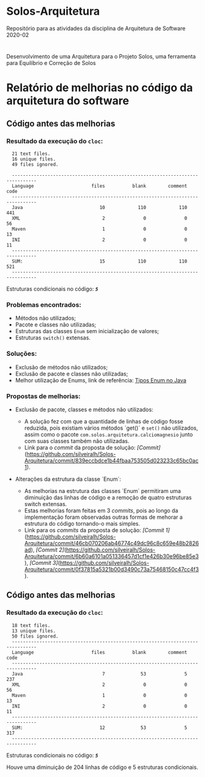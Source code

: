 ﻿# Solos-Arquitetura
Repositório para as atividades da disciplina de Arquitetura de Software 2020-02
#
Desenvolvimento de uma Arquitetura para o Projeto Solos, uma ferramenta para Equilíbrio e Correção de Solos

# Relatório de melhorias no código da arquitetura do software

## Código antes das melhorias

### Resultado da execução do `cloc`:

      21 text files.
      16 unique files.
      49 files ignored.

      -------------------------------------------------------------------------------
      Language                     files          blank        comment           code
      -------------------------------------------------------------------------------
      Java                            10            110            110            441
      XML                              2              0              0             56
      Maven                            1              0              0             13
      INI                              2              0              0             11
      -------------------------------------------------------------------------------
      SUM:                            15            110            110            521
      -------------------------------------------------------------------------------

Estruturas condicionais no código: ***`5`***

### Problemas encontrados:

- Métodos não utilizados;
- Pacote e classes não utilizadas;
- Estruturas das classes `Enum` sem inicialização de valores;
- Estruturas `switch()` extensas.

### Soluções:

- Exclusão de métodos não utilizados;
- Exclusão de pacote e classes não utilizadas;
- Melhor utilização de Enums, link de referência: [Tipos Enum no Java](https://www.devmedia.com.br/tipos-enum-no-java/25729)


### Propostas de melhorias:

- Exclusão de pacote, classes e métodos não utilizados:
  - A solução fez com que a quantidade de linhas de código fosse reduzida, pois existiam vários métodos ´get()´ e `set()` não utilizados, assim como o pacote `com.solos.arquitetura.calciomagnesio` junto com suas classes também não utilizadas.
  - Link para o *commit* da proposta de solução: *[Commit]*(https://github.com/silveiralh/Solos-Arquitetura/commit/839eccbdce1b44fbaa753505d023233c65bc0ac1).

- Alterações da estrutura da classe ´Enum´:
  - As melhorias na estrutura das classes ´Enum´ permitiram uma diminuição das linhas de código e a remoção de quatro estruturas switch extensas.
  - Estas melhorias foram feitas em 3 *commits*, pois ao longo da implementação foram observadas outras formas de mehorar a estrutura do código tornando-o mais simples.
  - Link para os *commits* da proposta de solução: *[Commit 1]*(https://github.com/silveiralh/Solos-Arquitetura/commit/46cb070206ab46774c49dc96c8c659e48b2826ad), *[Commit 2]*(https://github.com/silveiralh/Solos-Arquitetura/commit/6b60a6101a051336457d1cf1e426b30e96be85e3), *[Commit 3]*(https://github.com/silveiralh/Solos-Arquitetura/commit/0f37815a5321b00d3490c73a75468150c47cc4f3).

## Código antes das melhorias

### Resultado da execução do `cloc`:

      18 text files.
      13 unique files.
      50 files ignored.
      -------------------------------------------------------------------------------
      Language                     files          blank        comment           code
      -------------------------------------------------------------------------------
      Java                             7             53              5            237
      XML                              2              0              0             56
      Maven                            1              0              0             13
      INI                              2              0              0             11
      -------------------------------------------------------------------------------
      SUM:                            12             53              5            317
      -------------------------------------------------------------------------------

Estruturas condicionais no código: ***`5`***

Houve uma diminuição de 204 linhas de código e 5 estruturas condicionais.